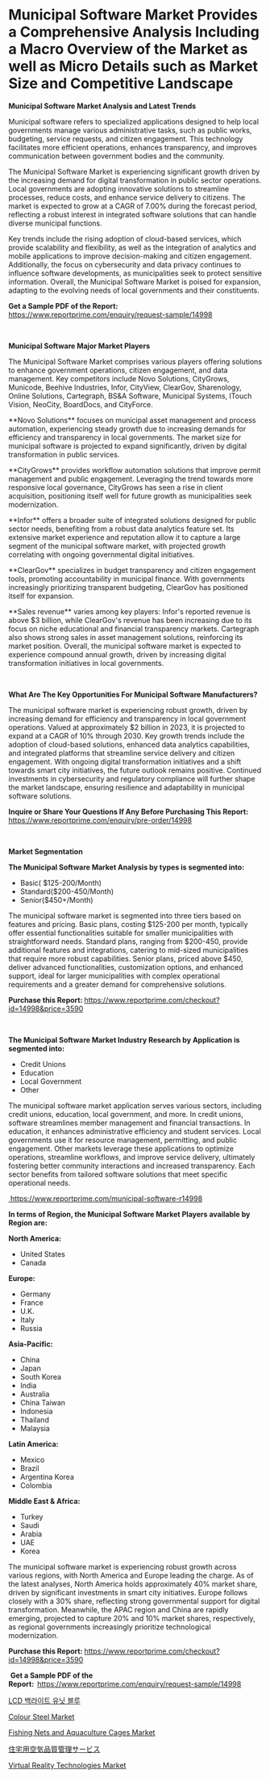 <p><h1>Municipal Software Market Provides a Comprehensive Analysis Including a Macro Overview of the Market as well as Micro Details such as Market Size and Competitive Landscape</h1></p><p><strong>Municipal Software Market Analysis and Latest Trends</strong></p>
<p><p>Municipal software refers to specialized applications designed to help local governments manage various administrative tasks, such as public works, budgeting, service requests, and citizen engagement. This technology facilitates more efficient operations, enhances transparency, and improves communication between government bodies and the community. </p><p>The Municipal Software Market is experiencing significant growth driven by the increasing demand for digital transformation in public sector operations. Local governments are adopting innovative solutions to streamline processes, reduce costs, and enhance service delivery to citizens. The market is expected to grow at a CAGR of 7.00% during the forecast period, reflecting a robust interest in integrated software solutions that can handle diverse municipal functions.</p><p>Key trends include the rising adoption of cloud-based services, which provide scalability and flexibility, as well as the integration of analytics and mobile applications to improve decision-making and citizen engagement. Additionally, the focus on cybersecurity and data privacy continues to influence software developments, as municipalities seek to protect sensitive information. Overall, the Municipal Software Market is poised for expansion, adapting to the evolving needs of local governments and their constituents.</p></p>
<p><strong>Get a Sample PDF of the Report:&nbsp;</strong> <a href="https://www.reportprime.com/enquiry/request-sample/14998">https://www.reportprime.com/enquiry/request-sample/14998</a></p>
<p>&nbsp;</p>
<p><strong>Municipal Software Major Market Players</strong></p>
<p><p>The Municipal Software Market comprises various players offering solutions to enhance government operations, citizen engagement, and data management. Key competitors include Novo Solutions, CityGrows, Municode, Beehive Industries, Infor, CityView, ClearGov, Sharenology, Online Solutions, Cartegraph, BS&A Software, Municipal Systems, ITouch Vision, NeoCity, BoardDocs, and CityForce.</p><p>**Novo Solutions** focuses on municipal asset management and process automation, experiencing steady growth due to increasing demands for efficiency and transparency in local governments. The market size for municipal software is projected to expand significantly, driven by digital transformation in public services.</p><p>**CityGrows** provides workflow automation solutions that improve permit management and public engagement. Leveraging the trend towards more responsive local governance, CityGrows has seen a rise in client acquisition, positioning itself well for future growth as municipalities seek modernization.</p><p>**Infor** offers a broader suite of integrated solutions designed for public sector needs, benefiting from a robust data analytics feature set. Its extensive market experience and reputation allow it to capture a large segment of the municipal software market, with projected growth correlating with ongoing governmental digital initiatives.</p><p>**ClearGov** specializes in budget transparency and citizen engagement tools, promoting accountability in municipal finance. With governments increasingly prioritizing transparent budgeting, ClearGov has positioned itself for expansion.</p><p>**Sales revenue** varies among key players: Infor's reported revenue is above $3 billion, while ClearGov's revenue has been increasing due to its focus on niche educational and financial transparency markets. Cartegraph also shows strong sales in asset management solutions, reinforcing its market position. Overall, the municipal software market is expected to experience compound annual growth, driven by increasing digital transformation initiatives in local governments.</p></p>
<p>&nbsp;</p>
<p><strong>What Are The Key Opportunities For Municipal Software Manufacturers?</strong></p>
<p><p>The municipal software market is experiencing robust growth, driven by increasing demand for efficiency and transparency in local government operations. Valued at approximately $2 billion in 2023, it is projected to expand at a CAGR of 10% through 2030. Key growth trends include the adoption of cloud-based solutions, enhanced data analytics capabilities, and integrated platforms that streamline service delivery and citizen engagement. With ongoing digital transformation initiatives and a shift towards smart city initiatives, the future outlook remains positive. Continued investments in cybersecurity and regulatory compliance will further shape the market landscape, ensuring resilience and adaptability in municipal software solutions.</p></p>
<p><strong>Inquire or Share Your Questions If Any Before Purchasing This Report:</strong> <a href="https://www.reportprime.com/enquiry/pre-order/14998">https://www.reportprime.com/enquiry/pre-order/14998</a></p>
<p>&nbsp;</p>
<p><strong>Market Segmentation</strong></p>
<p><strong>The Municipal Software Market Analysis by types is segmented into:</strong></p>
<p><ul><li>Basic( $125-200/Month)</li><li>Standard($200-450/Month)</li><li>Senior($450+/Month)</li></ul></p>
<p><p>The municipal software market is segmented into three tiers based on features and pricing. Basic plans, costing $125-200 per month, typically offer essential functionalities suitable for smaller municipalities with straightforward needs. Standard plans, ranging from $200-450, provide additional features and integrations, catering to mid-sized municipalities that require more robust capabilities. Senior plans, priced above $450, deliver advanced functionalities, customization options, and enhanced support, ideal for larger municipalities with complex operational requirements and a greater demand for comprehensive solutions.</p></p>
<p><strong>Purchase this Report:&nbsp;</strong><a href="https://www.reportprime.com/checkout?id=14998&price=3590">https://www.reportprime.com/checkout?id=14998&price=3590</a></p>
<p>&nbsp;</p>
<p><strong>The Municipal Software Market Industry Research by Application is segmented into:</strong></p>
<p><ul><li>Credit Unions</li><li>Education</li><li>Local Government</li><li>Other</li></ul></p>
<p><p>The municipal software market application serves various sectors, including credit unions, education, local government, and more. In credit unions, software streamlines member management and financial transactions. In education, it enhances administrative efficiency and student services. Local governments use it for resource management, permitting, and public engagement. Other markets leverage these applications to optimize operations, streamline workflows, and improve service delivery, ultimately fostering better community interactions and increased transparency. Each sector benefits from tailored software solutions that meet specific operational needs.</p></p>
<p><a href="https://www.reportprime.com/municipal-software-r14998">&nbsp;https://www.reportprime.com/municipal-software-r14998</a></p>
<p><strong>In terms of Region, the Municipal Software Market Players available by Region are:</strong></p>
<p>
    <p> <strong> North America: </strong>
        <ul>
            <li>United States</li>
            <li>Canada</li>
        </ul>
        </p> 
    <p> <strong> Europe: </strong>
        <ul>
            <li>Germany</li>
            <li>France</li>
            <li>U.K.</li>
            <li>Italy</li>
            <li>Russia</li>
        </ul>
        </p> 
    <p> <strong> Asia-Pacific: </strong>
        <ul>
            <li>China</li>
            <li>Japan</li>
            <li>South Korea</li>
            <li>India</li>
            <li>Australia</li>
            <li>China Taiwan</li>
            <li>Indonesia</li>
            <li>Thailand</li>
            <li>Malaysia</li>
        </ul>
        </p> 
    <p> <strong> Latin America: </strong>
        <ul>
            <li>Mexico</li>
            <li>Brazil</li>
            <li>Argentina Korea</li>
            <li>Colombia</li>
        </ul>
        </p> 
    <p> <strong> Middle East & Africa: </strong>
        <ul>
            <li>Turkey</li>
            <li>Saudi</li>
            <li>Arabia</li>
            <li>UAE</li>
            <li>Korea</li>
        </ul>
    </p>
    </p>
<p><p>The municipal software market is experiencing robust growth across various regions, with North America and Europe leading the charge. As of the latest analyses, North America holds approximately 40% market share, driven by significant investments in smart city initiatives. Europe follows closely with a 30% share, reflecting strong governmental support for digital transformation. Meanwhile, the APAC region and China are rapidly emerging, projected to capture 20% and 10% market shares, respectively, as regional governments increasingly prioritize technological modernization.</p></p>
<p><strong>Purchase this Report: </strong><a href="https://www.reportprime.com/checkout?id=14998&price=3590">https://www.reportprime.com/checkout?id=14998&price=3590</a></p>
<p>&nbsp;<strong>Get a Sample PDF of the Report:&nbsp;&nbsp;</strong><a href="https://www.reportprime.com/enquiry/request-sample/14998">https://www.reportprime.com/enquiry/request-sample/14998</a></p>
<p><strong></strong></p>
<p><p><a href="https://medium.com/@mark_mc_nulty87/lcd-%EB%B0%B1%EB%9D%BC%EC%9D%B4%ED%8A%B8-%EC%9C%A0%EB%8B%9B-blu-%EC%82%B0%EC%97%85%EC%97%90-%EB%8C%80%ED%95%9C-%ED%86%B5%EC%B0%B0%EB%A0%A5-2031%EB%85%84%EA%B9%8C%EC%A7%80%EC%9D%98-%EC%8B%9C%EC%9E%A5-%EC%9E%AC%EB%AC%B4-%EC%83%81%ED%83%9C-%EC%8B%9C%EC%9E%A5-%EA%B7%9C%EB%AA%A8-%EB%B0%8F-%EC%88%98%EC%9D%B5-%EB%B6%84%EC%84%9D-3bb722c5ce97">LCD 백라이트 유닛 블루</a></p><p><a href="https://medium.com/@zandould67856/this-report-aims-to-deliver-an-in-depth-analysis-of-the-global-colour-steel-market-offering-both-3e1488577546">Colour Steel Market</a></p><p><a href="https://issuu.com/reportprime-2/docs/fishing-nets-and-aquaculture-cages-_9aa39ff90e754c">Fishing Nets and Aquaculture Cages Market</a></p><p><a href="https://medium.com/@gordonjast2023/residential-air-quality-control-services-market-%E3%81%AF-%E3%82%B3%E3%82%B9%E3%83%88%E7%AE%A1%E7%90%86%E3%81%A8%E5%8A%B9%E7%8E%87%E5%90%91%E4%B8%8A%E3%82%92%E5%84%AA%E5%85%88%E3%81%97%E3%81%BE%E3%81%99-ac136f2a8078">住宅用空気品質管理サービス</a></p><p><a href="https://www.linkedin.com/pulse/virtual-reality-technologies-market-share-size-trends-industry-rnczf?trackingId=To5lQDwlS9aFhSE1IMKaBg%3D%3D">Virtual Reality Technologies Market</a></p></p>